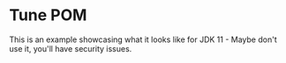 # Tune POM

This is an example showcasing what it looks like for JDK 11 - Maybe don't use it, you'll have security issues.
